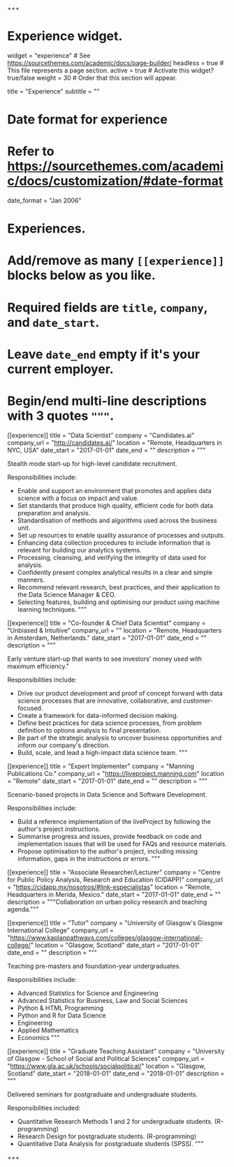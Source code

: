 +++
# Experience widget.
widget = "experience"  # See https://sourcethemes.com/academic/docs/page-builder/
headless = true  # This file represents a page section.
active = true  # Activate this widget? true/false
weight = 30  # Order that this section will appear.

title = "Experience"
subtitle = ""

# Date format for experience
#   Refer to https://sourcethemes.com/academic/docs/customization/#date-format
date_format = "Jan 2006"

# Experiences.
#   Add/remove as many `[[experience]]` blocks below as you like.
#   Required fields are `title`, `company`, and `date_start`.
#   Leave `date_end` empty if it's your current employer.
#   Begin/end multi-line descriptions with 3 quotes `"""`.

[[experience]]
  title = "Data Scientist"
  company = "Candidates.ai"
  company_url = "http://candidates.ai/"
  location = "Remote, Headquarters in NYC, USA"
  date_start = "2017-01-01"
  date_end = ""
  description = """
  
  Stealth mode start-up for high-level candidate recruitment.
  
  Responsibilities include:
  
  * Enable and support an environment that promotes and applies data science with a focus on impact and value.
  * Set standards that produce high quality, efficient code for both data preparation and analysis. 
  * Standardisation of methods and algorithms used across the business unit.
  * Set up resources to enable quality assurance of processes and outputs.
  * Enhancing data collection procedures to include information that is relevant for building our analytics systems.
  * Processing, cleansing, and verifying the integrity of data used for analysis.
  * Confidently present complex analytical results in a clear and simple manners.
  * Recommend relevant research, best practices, and their application to the Data Science Manager & CEO.
  * Selecting features, building and optimising our product using machine learning techniques.
  """

[[experience]]
  title = "Co-founder & Chief Data Scientist"
  company = "Unbiased & Intuitive"
  company_url = ""
  location = "Remote, Headquarters in Amsterdam, Netherlands."
  date_start = "2017-01-01"
  date_end = ""
  description = """
  
  Early venture start-up that wants to see investors’ money used with maximum efficiency."
  
   Responsibilities include:
  
  * Drive our product development and proof of concept forward with data science processes that are innovative, collaborative, and customer-focused.
  * Create a framework for data-informed decision making.
  * Define best practices for data science processes, from problem definition to options analysis to final presentation.
  * Be part of the strategic analysis to uncover business opportunities and inform our company's direction.
  * Build, scale, and lead a high-impact data science team.
  """

[[experience]]
  title = "Expert Implementer"
  company = "Manning Publications Co."
  company_url = "https://liveproject.manning.com"
  location = "Remote"
  date_start = "2017-01-01"
  date_end = ""
  description = """
  
  Scenario-based projects in Data Science and Software Development.
  
  Responsibilities include:
  
  * Build a reference implementation of the liveProject by following the author's project instructions.
  * Summarise progress and issues, provide feedback on code and implementation issues that will be used for FAQs and resource materials.
  * Propose optimisation to the author's project, including missing information, gaps in the instructions or errors.
  """
  
[[experience]]
  title = "Associate Researcher/Lecturer"
  company = "Centre for Public Policy Analysis, Research and Education (CIDAPP)"
  company_url = "https://cidapp.mx/nosotros/#link-especialistas"
  location = "Remote, Headquarters in Merida, Mexico."
  date_start = "2017-01-01"
  date_end = ""
  description = """Collaboration on urban policy research and teaching agenda."""
  
  [[experience]]
  title = "Tutor"
  company = "University of Glasgow's Glasgow International College"
  company_url = "https://www.kaplanpathways.com/colleges/glasgow-international-college/"
  location = "Glasgow, Scotland"
  date_start = "2017-01-01"
  date_end = ""
  description = """
  
  Teaching pre-masters and foundation-year undergraduates.
  
  Responsibilities include:
 
  * Advanced Statistics for Science and Engineering
  * Advanced Statistics for Business, Law and Social Sciences
  * Python & HTML Programming
  * Python and R for Data Science
  * Engineering
  * Applied Mathematics
  * Economics
  """
 
 [[experience]]
  title = "Graduate Teaching Assistant"
  company = "University of Glasgow - School of Social and Political Sciences"
  company_url = "https://www.gla.ac.uk/schools/socialpolitical/"
  location = "Glasgow, Scotland"
  date_start = "2018-01-01"
  date_end = "2018-01-01"
  description = """
  
  Delivered seminars for postgraduate and undergraduate students.
  
  Responsibilities included:
 
  * Quantitative Research Methods 1 and 2 for undergraduate students. (R-programming)
  * Research Design for postgraduate students. (R-programming)
  * Quantitative Data Analysis for postgraduate students (SPSS).
  """
 
+++
